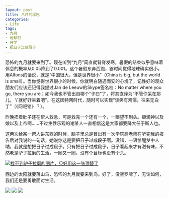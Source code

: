 ```yaml
---
layout: post
title: 八月的尾巴
categories:
- Life
tags:
- 九月
- 地球村
- 开学
- 把日子过成段子
---
```


恐怖的九月就要来到了。现在听到“九月”简直就背脊发寒，暑假的结束似乎意味着休息的概率从0.05降到了0.001。这个暑假东奔西跑，霎时间觉得地球确实很小。用Alfons的话说，就是“中国很大，但是世界很小”（China is big, but the world is small）。当你觉得世界很小的时候，你就明白随遇而安的心境了，记性好的观众朋友们应该还记得我提过Jan de Leeuw的Skype签名档：No matter where you go, there you are；如今我也不管出自哪个“子曰”了，将其直译为“不管你呆在那儿，丫就好好呆着吧”。在这因特网时代，随时可以实现“谈笑有鸿儒，往来无白丁”（《网吧铭》？）。

昨晚捂着肚子还在帮人救急，可是救完一个还有一个，一眼望不到头。额滴神以及娘以及上帝啊……不过生性乐观的谢某人一直相信这是大家都要降大任于斯人也。

这两次给某一帮人讲东西的时候，脑子里总是冒出有一次学院高老师在听完我的报告后对我说的一句话，她说你这是要把日子过成段子啊。没错，一语惊醒梦中人呐，我就是想把日子过成段子。只有把日子过成段子，日子看起来才有滋有味，不然老是驴子拉磨的生活，一圈又一圈，没有个目标也没有个头。


[![找不到驴子拉磨的图片，只好用这一张顶替了](http://yihui.name/cn/wp-content/uploads/1220186934_0.jpg)](http://yihui.name/cn/wp-content/uploads/1220186161_0.jpg)



西边的太阳就要落山鸟，恐怖的九月就要来到鸟。好了，没空罗嗦了，无论如何，我们还是要勇敢面对生活。


[![](http://yihui.name/cn/wp-content/uploads/1220186643_1.jpg)](http://yihui.name/cn/wp-content/uploads/1220186643_0.jpg) [![](http://yihui.name/cn/wp-content/uploads/1220186662_1.jpg)](http://yihui.name/cn/wp-content/uploads/1220186662_0.jpg) [![](http://yihui.name/cn/wp-content/uploads/1220186674_1.jpg)](http://yihui.name/cn/wp-content/uploads/1220186674_0.jpg)
